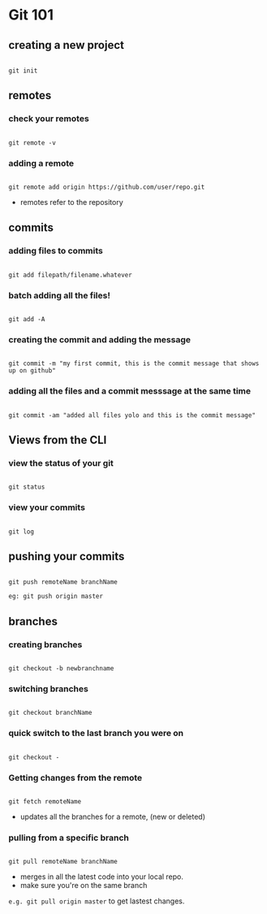 # Git 101

## creating a new project

```

git init

```


## remotes

### check your remotes

```

git remote -v

```

### adding a remote

```

git remote add origin https://github.com/user/repo.git

```

* remotes refer to the repository


## commits

### adding files to commits

```

git add filepath/filename.whatever

```

### batch adding all the files!

```

git add -A

```

### creating the commit and adding the message

```

git commit -m "my first commit, this is the commit message that shows up on github"

```

### adding all the files and a commit messsage at the same time

```

git commit -am "added all files yolo and this is the commit message"

```


## Views from the CLI

### view the status of your git

```

git status

```

### view your commits 

```

git log

```

## pushing your commits

```

git push remoteName branchName

```

`eg: git push origin master`


## branches

### creating branches

```

git checkout -b newbranchname

```

### switching branches

```

git checkout branchName

```

### quick switch to the last branch you were on

```

git checkout -

```

### Getting changes from the remote

```

git fetch remoteName

```

* updates all the branches for a remote, (new or deleted)


### pulling from a specific branch

```

git pull remoteName branchName

```

* merges in all the latest code into your local repo.
* make sure you're on the same branch

`e.g. git pull origin master` to get lastest changes.

